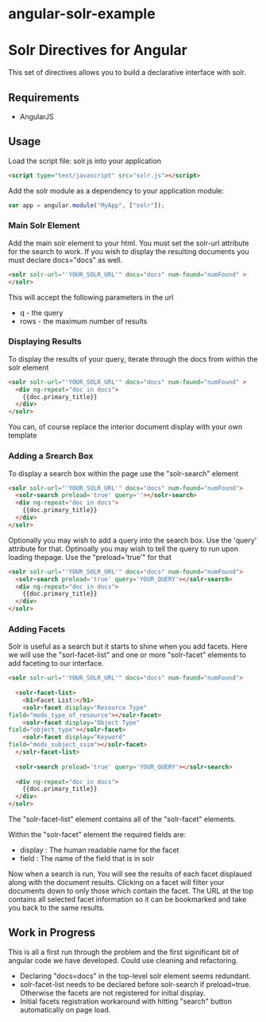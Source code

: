 angular-solr-example
====================

# Solr Directives for Angular

This set of directives allows you to build a declarative interface with
solr.

## Requirements

- AngularJS

## Usage

Load the script file: solr.js into your application
```html
<script type="text/javascript" src="solr.js"></script>
```

Add the solr module as a dependency to your application module:
```js
var app = angular.module("MyApp", ["solr"]);
```

### Main Solr Element

Add the main solr element to your html.  You must set the solr-url
attribute for the search to work.
If you wish to display the resulting documents you must declare
docs="docs" as well.  

```html
<solr solr-url="'YOUR_SOLR_URL'" docs="docs" num-found="numFound" >
</solr>
```

This will accept the following parameters in the url

- q - the query
- rows - the maximum number of results

### Displaying Results

To display the results of your query, iterate through the docs from
within the solr element

```html
<solr solr-url="'YOUR_SOLR_URL'" docs="docs" num-found="numFound" >
  <div ng-repeat="doc in docs">
    {{doc.primary_title}}
  </div>
</solr>
```

You can, of course replace the interior document display with your own
template

### Adding a Srearch Box

To display a search box within the page use the "solr-search" element

```html
<solr solr-url="'YOUR_SOLR_URL'" docs="docs" num-found="numFound">
  <solr-search preload='true' query=''></solr-search>
  <div ng-repeat="doc in docs">
    {{doc.primary_title}}
  </div>
</solr>
```
Optionally you may wish to add a query into the search box.  Use the
'query' attribute for that.
Optinoally you may wish to tell the query to run upon loading thepage.
Use the "preload='true'" for that

```html
<solr solr-url="'YOUR_SOLR_URL'" docs="docs" num-found="numFound">
  <solr-search preload='true' query='YOUR_QUERY'></solr-search>
  <div ng-repeat="doc in docs">
    {{doc.primary_title}}
  </div>
</solr>
```

### Adding Facets

Solr is useful as a search but it starts to shine when you add facets.
Here we will use the "sorl-facet-list" and one or more "solr-facet"
elements to add faceting to our interface.

```html
<solr solr-url="'YOUR_SOLR_URL'" docs="docs" num-found="numFound">
  
  <solr-facet-list>
    <h1>Facet List:</h1>
    <solr-facet display="Resource Type"
field="mods_type_of_resource"></solr-facet>
    <solr-facet display="Object Type"
field="object_type"></solr-facet>
    <solr-facet display="Keyword"
field="mods_subject_ssim"></solr-facet>
  </solr-facet-list>
              
  <solr-search preload='true' query='YOUR_QUERY'></solr-search>
  
  <div ng-repeat="doc in docs">
    {{doc.primary_title}}
  </div>
</solr>
```

The "solr-facet-list" element contains all of the "solr-facet"
elements.

Within the "solr-facet" element the required fields are:

- display : The human readable name for the facet
- field : The name of the field that is in solr

Now when a search is run, You will see the results of each facet
displaued along with the document results.
Clicking on a facet will filter your documents down to only those which
contain the facet.
The URL at the top contains all selected facet information so it can be
bookmarked and take you back to the same results.


## Work in Progress
This is all a first run through the problem and the first siginificant
bit of angular code we have developed.
Could use cleaning and refactoring.

- Declaring "docs=docs" in the top-level solr element seems redundant.
- solr-facet-list needs to be declared before solr-search if
  preload=true.  Otherwise the facets are not registered for initial
display.
- Initial facets registration workaround with hitting "search" button automatically on page load.





